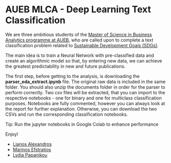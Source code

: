 # AUEB MLCA - Deep Learning Text Classification

We are three ambitious students of the [Master of Science in Business Analytics programme at AUEB](http://analytics.aueb.gr/), who are called upon to complete a text classification problem related to [Sustainable Development Goals (SDGs)](https://sdgs.un.org/goals). 

The main idea is to train a Neural Network with pre-classified data and create an algorithmic model so that, by entering new data, we can achieve the greatest predictability in new and future publications.

The first step, before getting to the analysis, is downloading the **parser_eda_extract.ipynb** file. The original raw data is included in the same folder. You should also unzip the documents folder in order for the parser to perform correctly. Two csv files will be extracted, that you can import to the respective notebooks - one for binary and one for multiclass classification purposes. Notebooks are fully commented, however you can always look at the report for further explanation. Otherwise, you can download the two CSVs and run the corresponding classification notebooks.

Tip: Run the jupyter notebooks in Google Colab to enhance performance

Enjoy! 

- [Lianos Alexandros](https://www.linkedin.com/in/alexandros-lianos-679850150/)
- [Marinos Efstratios](https://www.linkedin.com/in/efstratiosmarinos/)
- [Lydia Papanikou](https://www.linkedin.com/in/lydia-papanikou-59500067/)

